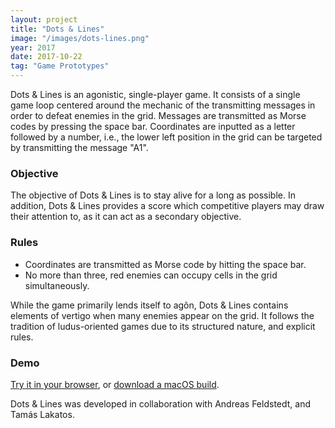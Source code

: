 ```yaml
---
layout: project
title: "Dots & Lines"
image: "/images/dots-lines.png"
year: 2017
date: 2017-10-22
tag: "Game Prototypes"
---
```


Dots & Lines is an agonistic, single-player game. It consists of a single game
loop centered around the mechanic of the transmitting messages in order to
defeat enemies in the grid. Messages are transmitted as Morse codes by pressing
the space bar. Coordinates are inputted as a letter followed by a number, i.e.,
the lower left position in the grid can be targeted by transmitting the message
"A1".

### Objective
The objective of Dots & Lines is to stay alive for a long as possible. In
addition, Dots & Lines provides a score which competitive players may draw their
attention to, as it can act as a secondary objective.

### Rules
- Coordinates are transmitted as Morse code by hitting the space bar.
- No more than three, red enemies can occupy cells in the grid simultaneously.

While the game primarily lends itself to agôn, Dots & Lines contains elements of
vertigo when many enemies appear on the grid. It follows the tradition of
ludus-oriented games due to its structured nature, and explicit rules.

### Demo
[Try it in your browser](/games/dots-lines), or [download a macOS
build](https://www.dropbox.com/sh/gv6sdmyiydtao46/AAAN-aau0HUZtGTj3VpYkXnka?dl=0).

Dots & Lines was developed in collaboration with Andreas Feldstedt, and Tamás
Lakatos.
